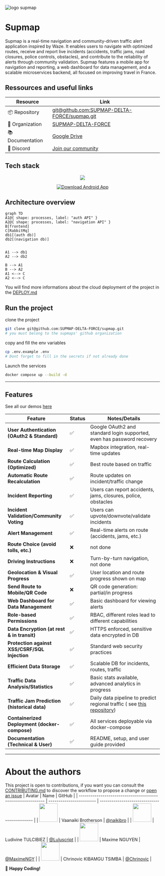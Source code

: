 ![logo supmap](https://raw.githubusercontent.com/SUPMAP-DELTA-FORCE/supmap/refs/heads/main/docs/img/bg.gif?token=GHSAT0AAAAAADCYL2F2KK3QHD62SIN333CE2A5LJFQ)

# Supmap

Supmap is a real-time navigation and community-driven traffic alert application inspired by Waze. It enables users to navigate with optimized routes, receive and report live incidents (accidents, traffic jams, road closures, police controls, obstacles), and contribute to the reliability of alerts through community validation. Supmap features a mobile app for navigation and reporting, a web dashboard for data management, and a scalable microservices backend, all focused on improving travel in France.

## Ressources and useful links

| Resource         | Link                                                                                                 |
| ---------------- | ---------------------------------------------------------------------------------------------------- |
| 📦 Repository    | [git@github.com:SUPMAP-DELTA-FORCE/supmap.git](https://github.com/SUPMAP-DELTA-FORCE/supmap)         |
| 👥 Organization  | [SUPMAP-DELTA-FORCE](https://github.com/SUPMAP-DELTA-FORCE)                                          |
| 📚 Documentation | [Google Drive](https://drive.google.com/drive/folders/1zssof3ScdPpFf2q76ud1qlZG4JHQew-u?usp=sharing) |
| 💬 Discord       | [Join our community](https://discord.gg/8jjrztYUTZ)                                                  |

## Tech stack

<p align="center">
  <a href="https://skillicons.dev">
    <img src="https://skillicons.dev/icons?i=docker,nest,next,androidstudio,kotlin,postgres,rabbitmq" />
  </a>
</p>

<div align="center">
  <a href="https://k7hfcl3c2m0luhwe.public.blob.vercel-storage.com/app-release-KpHBqJCnulgGYCzUkNtPbpuHxwjdaW.apk">
    <img src="https://img.shields.io/badge/Download-Android_App-3DDC84?style=for-the-badge&logo=android&logoColor=white" alt="Download Android App"/>
  </a>
</div>

## Architecture overview

```mermaid
graph TD
A1@{ shape: processes, label: "auth API" }
A2@{ shape: processes, label: "navigation API" }
B[frontend]
C[RabbitMq]
db1[(auth db)]
db2[(navigation db)]


A1 --> db1
A2 --> db2

B --> A1
B --> A2
A1 <--> C
A2 <--> C
```

You will find more informations about the cloud deployment of the project in the [DEPLOY.md](https://github.com/SUPMAP-DELTA-FORCE)

## Run the project

clone the project

```sh
git clone git@github.com:SUPMAP-DELTA-FORCE/supmap.git
# you must belong to the supmaps' github organization
```

copy and fill the env variables

```sh
cp .env.example .env
# Dont forget to fill in the secrets if not already done
```

Launch the services

```sh
docker compose up --build -d
```

---

## Features

See all our demos [here](https://www.youtube.com/playlist?list=PL1aKYgl1au6-A316Cm7tF_XKqPEY9m5qG)

| Feature                                       | Status | Notes/Details                                                                                         |
| --------------------------------------------- | ------ | ----------------------------------------------------------------------------------------------------- |
| **User Authentication (OAuth2 & Standard)**   | ✅     | Google OAuth2 and standard login supported, even has password recovery                                |
| **Real-time Map Display**                     | ✅     | Mapbox integration, real-time updates                                                                 |
| **Route Calculation (Optimized)**             | ✅     | Best route based on traffic                                                                           |
| **Automatic Route Recalculation**             | ✅     | Route updates on incident/traffic change                                                              |
| **Incident Reporting**                        | ✅     | Users can report accidents, jams, closures, police, obstacles                                         |
| **Incident Validation/Community Voting**      | ✅     | Users can upvote/downvote/validate incidents                                                          |
| **Alert Management**                          | ✅     | Real-time alerts on route (accidents, jams, etc.)                                                     |
| **Route Choice (avoid tolls, etc.)**          | ❌     | not done                                                                                              |
| **Driving Instructions**                      | ❌     | Turn-by-turn navigation, not done                                                                     |
| **Geolocation & Visual Progress**             | ✅     | User location and route progress shown on map                                                         |
| **Send Route to Mobile/QR Code**              | ❌     | QR code generation: partial/in progress                                                               |
| **Web Dashboard for Data Management**         | ✅     | Basic dashboard for viewing alerts                                                                    |
| **Role-based Permissions**                    | ✅     | RBAC, different roles lead to different capabilities                                                  |
| **Data Encryption (at rest & in transit)**    | ✅     | HTTPS enforced, sensitive data encrypted in DB                                                        |
| **Protection against XSS/CSRF/SQL Injection** | ✅     | Standard web security practices                                                                       |
| **Efficient Data Storage**                    | ✅     | Scalable DB for incidents, routes, traffic                                                            |
| **Traffic Data Analysis/Statistics**          | ✅     | Basic stats available, advanced analytics in progress                                                 |
| **Traffic Jam Prediction (historical data)**  | ✅     | Daily data pipeline to predict regional traffic ( see [this repository]([https://github.com/SUPMAP-DELTA-FORCE/supmap/tree/main/data-prediction](https://github.com/SUPMAP-DELTA-FORCE/supmap/tree/main/data-prediction))) |
| **Containerized Deployment (docker-compose)** | ✅     | All services deployable via docker-compose                                                            |
| **Documentation (Technical & User)**          | ✅     | README, setup, and user guide provided                                                                |

---

# About the authors

This project is open to contributions, if you want you can consult the [CONTRIBUTING.md](./CONTRIBUTING.md) to discover the workflow to propose a change or [open an issue](https://github.com/SUPMAP-DELTA-FORCE/supmap/issues/new)
| Avatar | Name | GitHub |
| ------------------------------------------------------------ | ------------------------ | -------------------------------------------- |
| <img src="https://github.com/naikibro.png" width="60px;"/> | Vaanaiki Brotherson | [@naikibro](https://github.com/naikibro) |
| <img src="https://github.com/Luluscript.png" width="60px;"/> | Ludivine TULCIBIEZ | [@Luluscript](https://github.com/Luluscript) |
| <img src="https://github.com/MaximeNGY.png" width="60px;"/> | Maxime NGUYEN | [@MaximeNGY](https://github.com/MaximeNGY) |
| <img src="https://github.com/Chrinovic.png" width="60px;"/> | Chrinovic KIBAMGU TSIMBA | [@Chrinovic](https://github.com/Chrinovic) |

🚀 **Happy Coding!**
